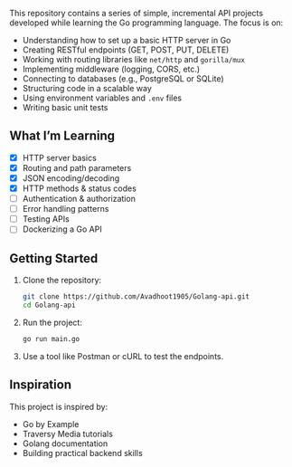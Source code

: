 This repository contains a series of simple, incremental API projects developed while learning the Go programming language. The focus is on:

* Understanding how to set up a basic HTTP server in Go
* Creating RESTful endpoints (GET, POST, PUT, DELETE)
* Working with routing libraries like `net/http` and `gorilla/mux`
* Implementing middleware (logging, CORS, etc.)
* Connecting to databases (e.g., PostgreSQL or SQLite)
* Structuring code in a scalable way
* Using environment variables and `.env` files
* Writing basic unit tests

##  What I’m Learning

* [x] HTTP server basics
* [x] Routing and path parameters
* [x] JSON encoding/decoding
* [x] HTTP methods & status codes
* [ ] Authentication & authorization
* [ ] Error handling patterns
* [ ] Testing APIs
* [ ] Dockerizing a Go API

## Getting Started

1. Clone the repository:

   ```bash
   git clone https://github.com/Avadhoot1905/Golang-api.git
   cd Golang-api
   ```

2. Run the project:

   ```bash
   go run main.go
   ```

3. Use a tool like Postman or cURL to test the endpoints.

## Inspiration

This project is inspired by:

* Go by Example
* Traversy Media tutorials
* Golang documentation
* Building practical backend skills